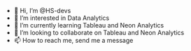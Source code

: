 - 👋 Hi, I’m @HS-devs
- 👀 I’m interested in Data Analytics
- 🌱 I’m currently learning Tableau and Neon Analytics
- 💞️ I’m looking to collaborate on Tableau and Neon Analytics
- 📫 How to reach me, send me a message

<!---
HS-devs/HS-devs is a ✨ special ✨ repository because its `README.md` (this file) appears on your GitHub profile.
You can click the Preview link to take a look at your changes.
--->
